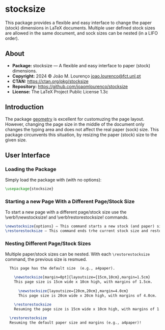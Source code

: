 # stocksize

This package provides a flexible and easy interface to change the paper (stock) dimensions in LaTeX documents.
Multiple user defined stock sizes are allowed in the same document, and sock sizes can be nested (in a LIFO order).

## About

* **Package:** stocksize — A flexible and easy interface to paper (stock) dimensions.
* **Copyright:** 2024 © João M. Lourenço <joao.lourenco@fct.unl.pt>
* **CTAN:** https://ctan.org/pkg/stocksize
* **Repository:** https://github.com/joaomlourenco/stocksize
* **License:** The LaTeX Project Public License 1.3c

## Introduction

The package [geometry](https://github.com/LaTeX-Package-Repositories/geometry) is excellent for customuzing the page layout.  However, changing the page size in the middle of the document only changes the typing area and does not affect the real paper (sock) size.  This package circunvents this situation, by resizing the paper (stock) size to the given size.


## User Interface

### Loading the Package

Simply load the package with (with no options):
```latex
\usepackage{stocksize}
```

### Starting a new Page With a Different Page/Stock Size

To start a new page with a different page/stock size use the \verb!\newstocksize! and \verb!restorestocksize! commands.
```latex
\newstocksize{options} — This command starts a new stock (and paper) size.  The `options` are passed straight to the \newgeometry command form the `geometry` package.
\restorestocksize — This command ends trhe current stock size and restores the previous one (in a LIFO fashion).
```

### Nesting Different Page/Stock Sizes
  
  Multiple paper/stock sizes can be nested.  With each `\restorestocksize` command, the previous size is resmued.
  
```latex
  This page has the default size  (e.g., a4paper).

    \newstocksize[margin=0pt]{layoutsize={15cm,10cm},margin=1.5cm}
    This page size is 15cm wide x 10cm high, with margins of 1.5cm.
    
      \newstocksize{layoutsize={20cm,20cm},margin=4.0cm}
      This page size is 20cm wide x 20cm high, with margins of 4.0cm.

    \restorestocksize
    Resuming the page size is 15cm wide x 10cm high, with margins of 1.5cm.
    
  \restorestocksize
  Resuming the default paper size and margins (e.g., a4paper)!
```
